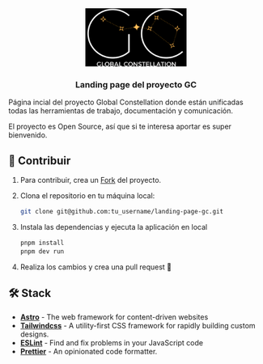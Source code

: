 <div align="center">
  <a href="https://landing-page-gc.netlify.app/" target="_blank">
  <img src="./public/gc.png" width="200"/> 
  </a>
  <h3>
    <strong>Landing page del proyecto GC</strong>
  </h3>
</div>

Página incial del proyecto Global Constellation donde están unificadas todas las herramientas de trabajo, documentación y comunicación.

El proyecto es Open Source, así que si te interesa aportar es super bienvenido.

## 🚀 Contribuir

1. Para contribuir, crea un [Fork](https://github.com/glaboryp/landing-page-gc/fork) del proyecto.

2. Clona el repositorio en tu máquina local:

    ```bash
    git clone git@github.com:tu_username/landing-page-gc.git
    ```

3. Instala las dependencias y ejecuta la aplicación en local
    ```bash
    pnpm install
    pnpm dev run
    ```

4. Realiza los cambios y crea una pull request 🚀

## 🛠️ Stack
- [**Astro**](https://astro.build/) - The web framework for content-driven websites
- [**Tailwindcss**](https://tailwindcss.com/) - A utility-first CSS framework for rapidly building custom designs.
- [**ESLint**](https://eslint.org/) - Find and fix problems in your JavaScript code
- [**Prettier**](https://prettier.io/) - An opinionated code formatter.
